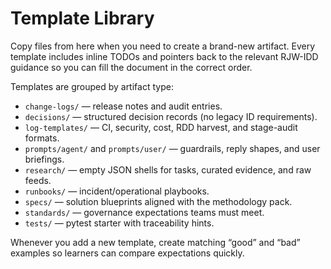 # Template Library

Copy files from here when you need to create a brand-new artifact.  Every
template includes inline TODOs and pointers back to the relevant RJW-IDD
guidance so you can fill the document in the correct order.

Templates are grouped by artifact type:

- `change-logs/` — release notes and audit entries.
- `decisions/` — structured decision records (no legacy ID requirements).
- `log-templates/` — CI, security, cost, RDD harvest, and stage-audit formats.
- `prompts/agent/` and `prompts/user/` — guardrails, reply shapes, and user
  briefings.
- `research/` — empty JSON shells for tasks, curated evidence, and raw feeds.
- `runbooks/` — incident/operational playbooks.
- `specs/` — solution blueprints aligned with the methodology pack.
- `standards/` — governance expectations teams must meet.
- `tests/` — pytest starter with traceability hints.

Whenever you add a new template, create matching “good” and “bad” examples so
learners can compare expectations quickly.
